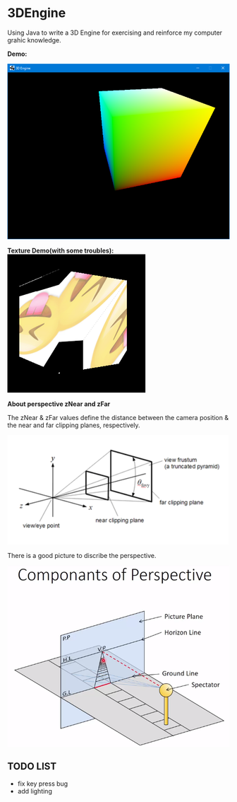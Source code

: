 # 3DEngine

Using Java to write a 3D Engine for exercising and reinforce my computer grahic knowledge.

**Demo:**

![camera](./screenshot/camera.png)

**Texture Demo(with some troubles):**
![texture](./screenshot/texture.png)

**About perspective zNear and zFar**

The zNear & zFar values define the distance between the camera position & the near and far clipping planes, respectively. 

![perspective](./screenshot/perspective.png)

There is a good picture to discribe the perspective.

![perspectiveNote1](./screenshot/perspectiveNote1.png)

## TODO LIST
- fix key press bug
- add lighting
